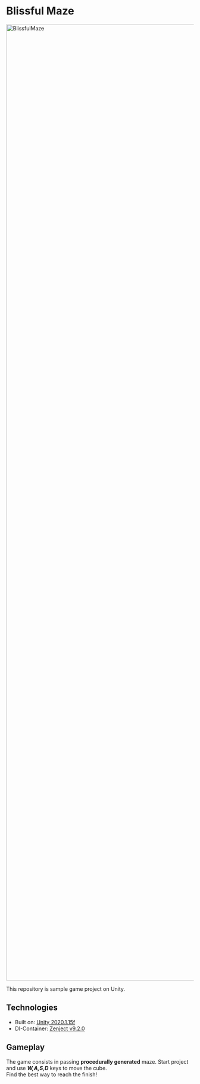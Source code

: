 # Blissful Maze

<img width="2560" alt="BlissfulMaze" src="https://user-images.githubusercontent.com/38311240/115366273-fdf25800-a1e6-11eb-81a2-6188eee37160.png">

This repository is sample game project on Unity. 

## Technologies

* Built on: [Unity 2020.1.15f](https://unity3d.com/get-unity/download)
* DI-Container: [Zenject v9.2.0](https://github.com/modesttree/Zenject)

## Gameplay

The game consists in passing __procedurally generated__ maze. Start project and use ___W,A,S,D___ keys to move the cube.\
Find the best way to reach the finish!
